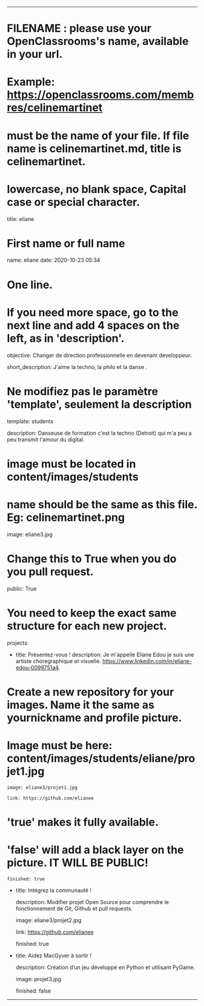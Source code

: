 ---

# FILENAME : please use your OpenClassrooms's name, available in your url.
# Example: https://openclassrooms.com/membres/celinemartinet
# must be the name of your file. If file name is celinemartinet.md, title is celinemartinet.
# lowercase, no blank space, Capital case or special character.
title: eliane

# First name or full name
name: eliane
date: 2020-10-23 05:34

# One line.
# If you need more space, go to the next line and add 4 spaces on the left, as in 'description'.
objective: Changer de direction professionnelle en devenant developpeur.


short_description: J'aime la techno, la philo et la danse .


# Ne modifiez pas le paramètre 'template', seulement la description

template: students

description:
    Danseuse de formation c'est la techno (Detroit) qui m'a peu a peu transmit l'amour du digital.

    
# image must be located in content/images/students
# name should be the same as this file. Eg: celinemartinet.png

image: eliane3.jpg

# Change this to True when you do you pull request.

public: True


# You need to keep the exact same structure for each new project.
projects:
  - title: Présentez-vous !
description: Je m'appelle Eliane Edou je suis une artiste choregraphique et visuelle.
    https://www.linkedin.com/in/eliane-edou-0099751a4.

# Create a new repository for your images. Name it the same as yournickname and profile picture.

# Image must be here: content/images/students/eliane/projet1.jpg

    image: eliane3/projet1.jpg

    link: https://github.com/elianee

# 'true' makes it fully available.

# 'false' will add a black layer on the picture. IT WILL BE PUBLIC!

    finished: true

  - title: Intégrez la communauté !

    description: Modifier projet Open Source pour comprendre le fonctionnement de Git, Github et pull requests. 

    image: eliane3/projet2.jpg

    link: https://github.com/elianee

    finished: true

  - title: Aidez MacGyver à sortir !

    description: Création d’un jeu développé en Python et utilisant PyGame.

    image: projet3.jpg

    

    finished: false

---